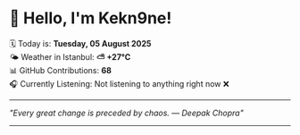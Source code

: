 # 👋 Hello, I'm Kekn9ne!

🗓️ Today is: **Tuesday, 05 August 2025**  
🌤️ Weather in Istanbul: **⛅️  +27°C**  
📊 GitHub Contributions: **68**  
🎧 Currently Listening: Not listening to anything right now ❌

---

_"Every great change is preceded by chaos. — *Deepak Chopra*"_

---
